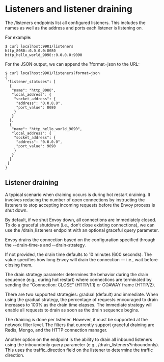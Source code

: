 # Listeners and listener draining
The /listeners endpoints list all configured listeners. This includes the names as well as the address and ports each listener is listening on.

For example:

```shell
$ curl localhost:9901/listeners
http_8080::0.0.0.0:8080
http_hello_world_9090::0.0.0.0:9090
```

For the JSON output, we can append the ?format=json to the URL:

```shell
$ curl localhost:9901/listeners?format=json
{
 "listener_statuses": [
  {
   "name": "http_8080",
   "local_address": {
    "socket_address": {
     "address": "0.0.0.0",
     "port_value": 8080
    }
   }
  },
  {
   "name": "http_hello_world_9090",
   "local_address": {
    "socket_address": {
     "address": "0.0.0.0",
     "port_value": 9090
    }
   }
  }
 ]
}
```

## Listener draining
A typical scenario when draining occurs is during hot restart draining. It involves reducing the number of open connections by instructing the listeners to stop accepting incoming requests before the Envoy process is shut down.

By default, if we shut Envoy down, all connections are immediately closed. To do a graceful shutdown (i.e., don’t close existing connections), we can use the /drain_listeners endpoint with an optional graceful query parameter.

Envoy drains the connection based on the configuration specified through the --drain-time-s and --drain-strategy.

If not provided, the drain time defaults to 10 minutes (600 seconds). The value specifies how long Envoy will drain the connection — i.e., wait before closing them.

The drain strategy parameter determines the behavior during the drain sequence (e.g., during hot restart) where connections are terminated by sending the “Connection: CLOSE” (HTTP/1.1) or GOAWAY frame (HTTP/2).

There are two supported strategies: gradual (default) and immediate. When using the gradual strategy, the percentage of requests encouraged to drain increases to 100% as the drain time elapses. The immediate strategy will enable all requests to drain as soon as the drain sequence begins.

The draining is done per listener. However, it must be supported at the network filter level. The filters that currently support graceful draining are Redis, Mongo, and the HTTP connection manager.

Another option on the endpoint is the ability to drain all inbound listeners using the inboundonly query parameter (e.g., /drain_listeners?inboundonly). This uses the traffic_direction field on the listener to determine the traffic direction.